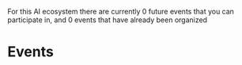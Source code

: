 <!-- TITLE: Global Events -->
<!-- SUBTITLE: A quick summary of Global Events -->


 For this AI ecosystem there are currently 0 future events that you can participate in, and 0 events that have already been organized 

# Events
<div class=events>


</div>
